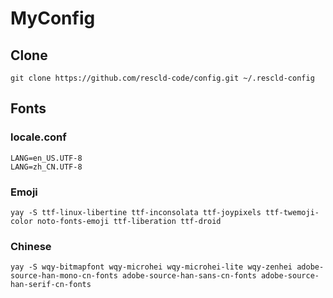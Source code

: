 # MyConfig

## Clone

```
git clone https://github.com/rescld-code/config.git ~/.rescld-config
```

## Fonts

### locale.conf
```Linux
LANG=en_US.UTF-8
LANG=zh_CN.UTF-8
```

### Emoji
```Linux
yay -S ttf-linux-libertine ttf-inconsolata ttf-joypixels ttf-twemoji-color noto-fonts-emoji ttf-liberation ttf-droid
```

### Chinese
```Linux
yay -S wqy-bitmapfont wqy-microhei wqy-microhei-lite wqy-zenhei adobe-source-han-mono-cn-fonts adobe-source-han-sans-cn-fonts adobe-source-han-serif-cn-fonts
```
